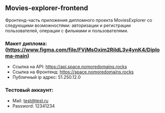 ## Movies-explorer-frontend
Фронтенд-часть приложения дипломного проекта MoviesExplorer со следующими возможностями: авторизации и регистрации пользователей, операции с фильмами и пользователями.
### Макет диплома: (https://www.figma.com/file/FVjMsOxim2RildL3v4ynK4/Diploma-main)
* Ссылка на API: https://api.space.nomoredomains.rocks
* Ссылка на Фронтенд: https://space.nomoredomains.rocks
* Публичный ip адрес: 51.250.12.0
### Тестовый аккаунт: 
* Mail: test@test.ru
* Password: 12341234
